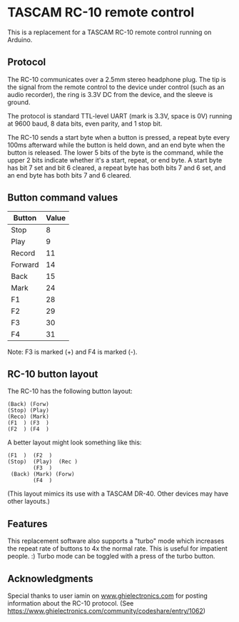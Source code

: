 TASCAM RC-10 remote control
===========================

This is a replacement for a TASCAM RC-10 remote control running on
Arduino.

Protocol
--------

The RC-10 communicates over a 2.5mm stereo headphone plug. The tip is
the signal from the remote control to the device under control (such as
an audio recorder), the ring is 3.3V DC from the device, and the sleeve
is ground.

The protocol is standard TTL-level UART (mark is 3.3V, space is 0V)
running at 9600 baud, 8 data bits, even parity, and 1 stop bit.

The RC-10 sends a start byte when a button is pressed, a repeat byte
every 100ms afterward while the button is held down, and an end byte when
the button is released. The lower 5 bits of the byte is the command,
while the upper 2 bits indicate whether it's a start, repeat, or end
byte. A start byte has bit 7 set and bit 6 cleared, a repeat byte has
both bits 7 and 6 set, and an end byte has both bits 7 and 6 cleared.

Button command values
---------------------

| Button  | Value |
|---------|-------|
| Stop    |     8 |
| Play    |     9 |
| Record  |    11 |
| Forward |    14 |
| Back    |    15 |
| Mark    |    24 |
| F1      |    28 |
| F2      |    29 |
| F3      |    30 |
| F4      |    31 |

Note: F3 is marked (+) and F4 is marked (-).

RC-10 button layout
-------------------

The RC-10 has the following button layout:

    (Back) (Forw)
    (Stop) (Play)
    (Reco) (Mark)
    (F1  ) (F3  )
    (F2  ) (F4  )

A better layout might look something like this:

    (F1  )  (F2  )
    (Stop)  (Play)  (Rec )
            (F3  )
     (Back) (Mark) (Forw)
            (F4  )

(This layout mimics its use with a TASCAM DR-40. Other devices may have
other layouts.)

Features
--------

This replacement software also supports a "turbo" mode which increases
the repeat rate of buttons to 4x the normal rate. This is useful for
impatient people. :) Turbo mode can be toggled with a press of the turbo
button.

Acknowledgments
---------------

Special thanks to user iamin on www.ghielectronics.com for posting
information about the RC-10 protocol.
(See https://www.ghielectronics.com/community/codeshare/entry/1062)
